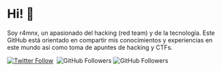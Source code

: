 # Hi! 👋
Soy r4mnx, un apasionado del hacking (red team) y de la tecnología. Este GitHub está orientado en compartir mis conocimientos y experiencias en este mundo así como toma de apuntes de hacking y CTFs.

[![Twitter Follow](https://img.shields.io/twitter/follow/r4mnx?style=social)](https://twitter.com/r4mnxNET)
![<img src="https://github.com/r4mnx/r4mnx/blob/main/Images/LogoHTB.png">](https://app.hackthebox.com/profile/788855)
![GitHub Followers](https://img.shields.io/github/followers/r4mnx?style=social)
![GitHub Followers](https://img.shields.io/github/stars/r4mnx?style=social)
